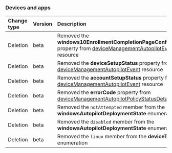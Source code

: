 ### Devices and apps

| **Change type** | **Version** | **Description** |
|:---|:---|:---|
|Deletion|beta|Removed the **windows10EnrollmentCompletionPageConfigurationId** property from [deviceManagementAutopilotEvent](https://docs.microsoft.com/en-us/graph/api/resources/intune-deviceManagementAutopilotEvent?view=graph-rest-beta) resource|
|Deletion|beta|Removed the **deviceSetupStatus** property from [deviceManagementAutopilotEvent](https://docs.microsoft.com/en-us/graph/api/resources/intune-deviceManagementAutopilotEvent?view=graph-rest-beta) resource|
|Deletion|beta|Removed the **accountSetupStatus** property from [deviceManagementAutopilotEvent](https://docs.microsoft.com/en-us/graph/api/resources/intune-deviceManagementAutopilotEvent?view=graph-rest-beta) resource|
|Deletion|beta|Removed the **errorCode** property from [deviceManagementAutopilotPolicyStatusDetail](https://docs.microsoft.com/en-us/graph/api/resources/intune-deviceManagementAutopilotPolicyStatusDetail?view=graph-rest-beta) resource|
|Deletion|beta|Removed the `notAttempted` member from the **windowsAutopilotDeploymentState** enumeration|
|Deletion|beta|Removed the `disabled` member from the **windowsAutopilotDeploymentState** enumeration|
|Deletion|beta|Removed the `linux` member from the **deviceType** enumeration|
